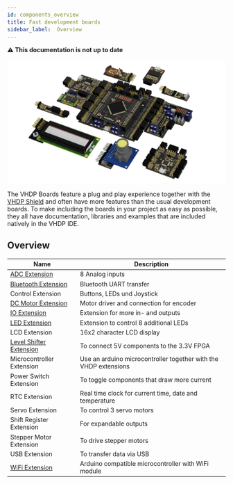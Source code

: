 ```yaml
---
id: components_overview
title: Fast development boards
sidebar_label:  Overview
---
```


**⚠ This documentation is not up to date**

![Overview Extensions](assets/extensions/overview/Items.png)

The VHDP Boards feature a plug and play experience together with the [VHDP Shield](/VHDP-Shield-Eng) and often have more features than the usual development boards. To make including the boards in your project as easy as possible, they all have documentation, libraries and examples that are included natively in the VHDP IDE.

## Overview
|Name  |Description  |
|--|--|
| [ADC Extension](/docs/extension_adc) | 8 Analog inputs |
| [Bluetooth Extension](/docs/extension_bluetooth) | Bluetooth UART transfer |
| Control Extension | Buttons, LEDs und Joystick |
| [DC Motor Extension](/docs/extension_dcmotor) | Motor driver and connection for encoder |
| [IO Extension](/docs/extension_io) | Extension for more in- and outputs |
| [LED Extension](/docs/extension_led) | Extension to control 8 additional LEDs |
| LCD Extension | 16x2 character LCD display |
| [Level Shifter Extension](/docs/extension_levelshifter) | To connect 5V components to the 3.3V FPGA |
| Microcontroller Extension | Use an arduino microcontroller together with the VHDP extensions |
| Power Switch Extension | To toggle components that draw more current |
| RTC Extension | Real time clock for current time, date and temperature |
| Servo Extension | To control 3 servo motors |
| Shift Register Extension | For expandable outputs |
| Stepper Motor Extension | To drive stepper motors |
| USB Extension | To transfer data via USB |
| [WiFi Extension](/docs/extension_wifi) | Arduino compatible microcontroller with WiFi module |
